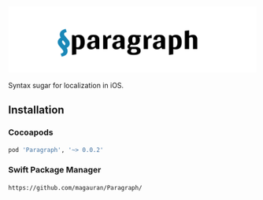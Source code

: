 <p align="center">
  <img src=".github/logo.png">
</p>

Syntax sugar for localization in iOS.

## Installation

### Cocoapods
```ruby
pod 'Paragraph', '~> 0.0.2'
```

### Swift Package Manager
`https://github.com/magauran/Paragraph/`
